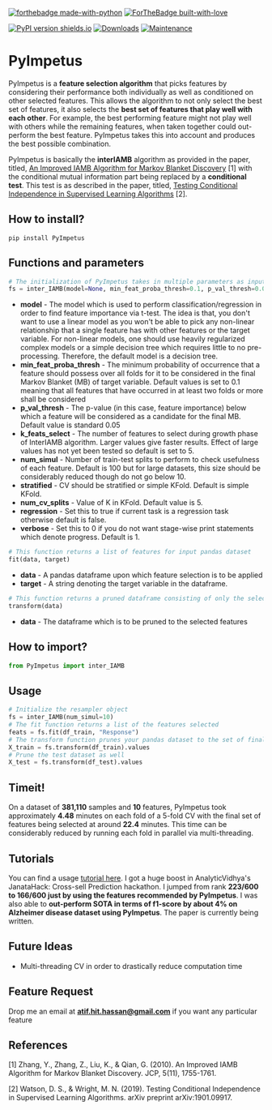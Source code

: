 [![forthebadge made-with-python](http://ForTheBadge.com/images/badges/made-with-python.svg)](https://www.python.org/)
[![ForTheBadge built-with-love](http://ForTheBadge.com/images/badges/built-with-love.svg)](https://github.com/atif-hassan/)

[![PyPI version shields.io](https://img.shields.io/pypi/v/PyImpetus.svg)](https://pypi.python.org/pypi/PyImpetus/)
[![Downloads](https://pepy.tech/badge/PyImpetus)](https://pepy.tech/project/PyImpetus)
[![Maintenance](https://img.shields.io/badge/Maintained%3F-yes-green.svg)](https://github.com/atif-hassan/PyImpetus/commits/master)
# PyImpetus
PyImpetus is a **feature selection algorithm** that picks features by considering their performance both individually as well as conditioned on other selected features. This allows the algorithm to not only select the best set of features, it also selects the **best set of features that play well with each other**. For example, the best performing feature might not play well with others while the remaining features, when taken together could out-perform the best feature. PyImpetus takes this into account and produces the best possible combination.

PyImpetus is basically the **interIAMB** algorithm as provided in the paper, titled, [An Improved IAMB Algorithm for Markov Blanket Discovery](http://citeseerx.ist.psu.edu/viewdoc/download?doi=10.1.1.348.4667&rep=rep1&type=pdf#page=137) [1] with the conditional mutual information part being replaced by a **conditional test**. This test is as described in the paper, titled, [Testing Conditional Independence in Supervised Learning Algorithms](https://arxiv.org/abs/1901.09917) [2].

## How to install?
```pip install PyImpetus```

## Functions and parameters
```python
# The initialization of PyImpetus takes in multiple parameters as input
fs = inter_IAMB(model=None, min_feat_proba_thresh=0.1, p_val_thresh=0.05, k_feats_select=5, num_simul=100, stratified=False, num_cv_splits=5, regression=False, verbose=1)
```
- **model** - The model which is used to perform classification/regression in order to find feature importance via t-test. The idea is that, you don't want to use a linear model as you won't be able to pick any non-linear relationship that a single feature has with other features or the target variable. For non-linear models, one should use heavily regularized complex models or a simple decision tree which requires little to no pre-processing. Therefore, the default model is a decision tree.
- **min_feat_proba_thresh** - The minimum probability of occurrence that a feature should possess over all folds for it to be considered in the final Markov Blanket (MB) of target variable. Default values is set to 0.1 meaning that all features that have occurred in at least two folds or more shall be considered
- **p_val_thresh** - The p-value (in this case, feature importance) below which a feature will be considered as a candidate for the final MB. Default value is standard 0.05
- **k_feats_select** - The number of features to select during growth phase of InterIAMB algorithm. Larger values give faster results. Effect of large values has not yet been tested so default is set to 5.
- **num_simul** - Number of train-test splits to perform to check usefulness of each feature. Default is 100 but for large datasets, this size should be considerably reduced though do not go below 10.
- **stratified** - CV should be stratified or simple KFold. Default is simple KFold.
- **num_cv_splits** - Value of K in KFold. Default value is 5.
- **regression** - Set this to true if current task is a regression task otherwise default is false.
- **verbose** - Set this to 0 if you do not want stage-wise print statements which denote progress. Default is 1.

```python
# This function returns a list of features for input pandas dataset
fit(data, target)
```
- **data** - A pandas dataframe upon which feature selection is to be applied
- **target** - A string denoting the target variable in the dataframe.

```python
# This function returns a pruned dataframe consisting of only the selected features
transform(data)
```
- **data** - The dataframe which is to be pruned to the selected features

## How to import?
```python
from PyImpetus import inter_IAMB
```

## Usage
```python
# Initialize the resampler object
fs = inter_IAMB(num_simul=10)
# The fit function returns a list of the features selected
feats = fs.fit(df_train, "Response")
# The transform function prunes your pandas dataset to the set of final features
X_train = fs.transform(df_train).values
# Prune the test dataset as well
X_test = fs.transform(df_test).values
```

## Timeit!
On a dataset of **381,110** samples and **10** features, PyImpetus took approximately **4.48** minutes on each fold of a 5-fold CV with the final set of features being selected at around **22.4** minutes. This time can be considerably reduced by running each fold in parallel via multi-threading.

## Tutorials
You can find a usage [tutorial here](https://github.com/atif-hassan/PyImpetus/blob/master/tutorials/Tutorial.ipynb). I got a huge boost in AnalyticVidhya's JanataHack: Cross-sell Prediction hackathon. I jumped from rank **223/600 to 166/600 just by using the features recommended by PyImpetus**. I was also able to **out-perform SOTA in terms of f1-score by about 4% on Alzheimer disease dataset using PyImpetus**. The paper is currently being written.

## Future Ideas
- Multi-threading CV in order to drastically reduce computation time

## Feature Request
Drop me an email at **atif.hit.hassan@gmail.com** if you want any particular feature

## References
<a id="1">[1]</a> 
Zhang, Y., Zhang, Z., Liu, K., & Qian, G. (2010).
An Improved IAMB Algorithm for Markov Blanket Discovery.
JCP, 5(11), 1755-1761.

<a id="2">[2]</a>
Watson, D. S., & Wright, M. N. (2019).
Testing Conditional Independence in Supervised Learning Algorithms.
arXiv preprint arXiv:1901.09917.
